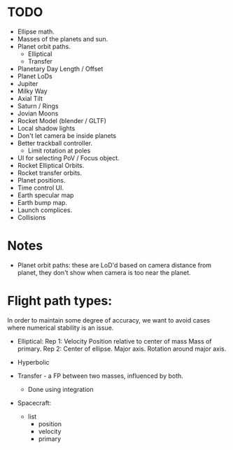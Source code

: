# TODO

* Ellipse math.
* Masses of the planets and sun.
* Planet orbit paths.
  * Elliptical
  * Transfer
* Planetary Day Length / Offset
* Planet LoDs
* Jupiter
* Milky Way
* Axial Tilt
* Saturn / Rings
* Jovian Moons
* Rocket Model (blender / GLTF)
* Local shadow lights
* Don't let camera be inside planets
* Better trackball controller.
  * Limit rotation at poles
* UI for selecting PoV / Focus object.
* Rocket Elliptical Orbits.
* Rocket transfer orbits.
* Planet positions.
* Time control UI.
* Earth specular map
* Earth bump map.
* Launch complices.
* Collisions

# Notes

* Planet orbit paths: these are LoD'd based on camera distance from planet, they don't show
  when camera is too near the planet.

# Flight path types:

In order to maintain some degree of accuracy, we want to avoid cases where numerical stability
is an issue.

  * Elliptical:
    Rep 1:
      Velocity
      Position relative to center of mass
      Mass of primary.
    Rep 2:
      Center of ellipse.
      Major axis.
      Rotation around major axis.
  * Hyperbolic
  * Transfer - a FP between two masses, influenced by both.
    * Done using integration


* Spacecraft:
  * list
    * position
    * velocity
    * primary
